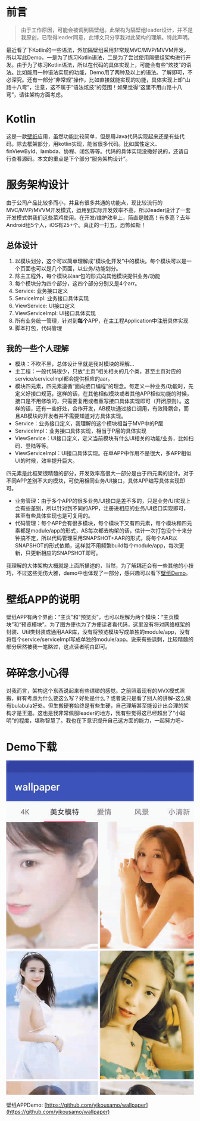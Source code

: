 前言
===

>由于工作原因，可能会被调到隔壁组。此架构为隔壁组leader设计，并不是我原创，已取得leader同意，此博文只分享我对此架构的理解。特此声明。

最近看了下Kotlin的一些语法，外加隔壁组采用非常规MVC/MVP/MVVM开发，所以写此Demo，一是为了练习Kotlin语法，二是为了尝试使用隔壁组架构进行开发。由于为了练习Kotlin语法，所以在代码的具体实现上，可能会有些“炫技”的语法。比如能用一种语法实现的功能，Demo用了两种及以上的语法。了解即可，不必深究。还有一部分“非常规”操作，比如直接就能实现的功能，具体实现上却“山路十八弯”，注意，这不属于“语法炫技”的范围！如果觉得“这里不用山路十八弯”，请往架构方面考虑。

Kotlin
===

这是一款[壁纸](https://github.com/yikousamo/wallpaper)应用，虽然功能比较简单，但是用Java代码实现起来还是有些代码。除去框架部分，用kotlin实现，能省很多代码。比如属性定义、finViewById、lambda、协程、闭包等等。代码的具体实现没撒好说的，还请自行查看源码。本文的重点是下个部分“服务架构设计”。

服务架构设计
===

由于公司产品比较多而小，并且有很多共通的功能点，现比较流行的MVC/MVP/MVVM开发模式，运用到实际开发效率不高，所以leader设计了一套开发模式供我们这些菜鸡使用。在开发/维护效率上，简直是贼高！有多高？去年Android组5个人，iOS有25+个。真正的一打五，恐怖如斯！

总体设计
---

1. 以模块划分，这个可以简单理解成“模块化开发”中的模块。每个模块可以是一个页面也可以是几个页面，以业务/功能划分。
2. 除主工程外，每个模块以aar包的形式向其他模块提供业务/功能
3. 每个模块分为四个部分，这四个部分分别又是4个arr。
 1. Service: 业务接口定义
 2. ServiceImpl: 业务接口具体实现
 3. ViewService: UI接口定义
 4. ViewServiceImpl: UI接口具体实现
4. 所有业务统一管理，针对到**每个**APP，在主工程Application中注册具体实现
5. 脚本打包，代码管理

我的一些个人理解
---

 - 模块：不吹不黑，总体设计里就是我对模块的理解...
 - 主工程：一般代码很少，只放“主页”相关相关的几个类，甚至主页对应的service/serviceImpl都会提供相应的aar。
 - 模块四元素，四元素遵循“面向接口编程”的理念。每定义一种业务/功能时，先定义好接口规范，这样的话，在其他相似模块或者其他APP相似功能的时候，接口是不用修改的，只需要复用或者重写接口具体实现即可（开闭原则）。这样的话，还有一些好处，合作开发，AB模块通过接口调用，有效降耦合，而且AB模块的开发者并不需要知道对方具体实现。
  - Service：业务接口定义，我理解的这个模块相当于MVP中的P层
  - ServiceImpl：业务接口具体实现，相当于P层的具体实现
  - ViewService：UI接口定义，定义当前模块有什么UI相关的功能/业务，比如扫码、登陆等等。
  - ViewServiceImpl：UI接口具体实现。在单APP中作用不是很大，多APP相似UI的时候，效率提升巨大。

 四元素是此框架很精髓的部分，开发效率高很大一部分是由于四元素的设计。对于不同APP差别不大的模块，可使用相同业务/UI接口，具体APP编写具体实现即可。
 - 业务管理：由于多个APP的很多业务/UI接口是差不多的，只是业务/UI实现上会有些差别，所以针对到不同的APP，注册进相应的业务/UI接口实现即可，甚至有些具体实现也是可复用的。
 - 代码管理：每个APP会有很多模块，每个模块下又有四元素，每个模块和四元素都是module/app的形式，AS每次都去构架的话，估计一次打包没个十来分钟搞不定，所以代码管理采用SNAPSHOT+AAR的形式，将每个AAR以SNAPSHOT的形式依赖，这样就不用频繁build每个module/app，每次更新，只更新相应的SNAPSHOT即可。
 
 我理解的大体架构大概就是上面所描述的，当然，为了解耦还会有一些其他的小技巧，不过这些无伤大雅，demo中也体现了一部分，感兴趣可以看下[壁纸Demo](https://github.com/yikousamo/wallpaper)。

壁纸APP的说明
===

壁纸APP有两个界面：“主页”和“预览页”，也可以理解为两个模块：“主页模块”和“预览模块”。为了图方便也为了方便读者看代码，这里没有将对网络框架的封装、Util类封装成通用AAR库，没有将预览模块写成单独的module/app，没有将每个service/serviceImpl写成单独的module/app。说来有些讽刺，比较精髓的部分居然被我一笔略过，这点读者明白即可。

碎碎念小心得
===

对我而言，架构这个东西说起来有些缥缈的感觉。之前照着现有的MVX模式照搬，鲜有考虑为什么要这么写？好处是什么？或者说只是看了别人的讲解-这么做有bulabula好处。但生搬硬套始终是有些生硬，自己理解甚至能设计出合理的架构才是王道。这也是我非常佩服leader的地方，我有些觉得这已经超出了“小聪明”的程度，堪称智慧了。我也在下意识提升自己这方面的能力，一起努力吧~

Demo下载
===

![效果](wallpager.gif)

壁纸APPDemo: [https://github.com/yikousamo/wallpaper](https://github.com/yikousamo/wallpaper)





